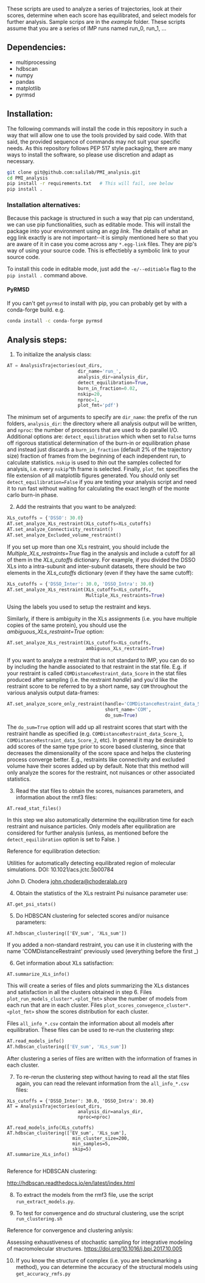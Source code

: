 These scripts are used to analyze a series of trajectories, look at their
scores, determine when each score has equilibrated, and select models for
further analysis. Sample scrips are in the *example* folder. These scripts
assume that you are a series of IMP runs named run_0, run_1, ...

## Dependencies:
* multiprocessing
* hdbscan
* numpy
* pandas
* matplotlib
* pyrmsd


## Installation:

The following commands will install the code in this repository in such a way
that will allow one to use the tools provided by said code.  With that said,
the provided sequence of commands may not suit your specific needs. As this
repository follows PEP 517 style packaging, there are many ways to install the
software, so please use discretion and adapt as necessary.

```bash
git clone git@github.com:salilab/PMI_analysis.git
cd PMI_analysis
pip install -r requirements.txt   # This will fail, see below
pip install .
```

### Installation alternatives:

Because this package is structured in such a way that pip can understand, we
can use pip functionalities, such as editable mode. This will install the 
package into your environment using an *egg link*. The details of what an 
egg link exactly is are not important--it is simply mentioned here so that 
you are aware of it in case you come across any `*.egg-link` files. They are
pip's way of using your source code. This is effectiebly a symbolic link to
your source code. 

To install this code in editable mode, just add the `-e/--editiable` flag
to the `pip install .` command above. 

#### PyRMSD

If you can't get `pyrmsd` to install with pip, you can probably get by with
a conda-forge build. e.g.

```bash
conda install -c conda-forge pyrmsd
```

## Analysis steps:

1. To initialize the analysis class:

```python
AT = AnalysisTrajectories(out_dirs,
                          dir_name='run_',
                          analysis_dir=analysis_dir,
                          detect_equilibration=True,
                          burn_in_fraction=0.02,
                          nskip=20,
                          nproc=1,
                          plot_fmt='pdf')
```
The minimum set of arguments to specify are ```dir_name```: the prefix of the run folders, ```analysis_dir```: the directory where all analysis output will be written, and ```nproc```: the number of processors that are used to do parallel I/O. Additional options are: ```detect_equilibration``` which when set to ```False``` turns off rigorous statistical determination of the burn-in  or equilibration phase and instead just discards a ```burn_in_fraction``` (default 2% of the trajectory size) fraction of frames from the beginning of each independent run, to calculate statistics. ```nskip``` is used to *thin* out the samples collected for analysis, i.e. every ```nskip```^th  frame is selected. Finally, ```plot_fmt``` specifies the file extension of all matplotlib figures generated. You should only set ```detect_equilibration=False``` if you are testing your analysis script and need it to run fast without waiting for calculating the exact length of the monte carlo burn-in phase. 

2. Add the restraints that you want to be analyzed:

```python
XLs_cutoffs = {'DSSO': 30.0}
AT.set_analyze_XLs_restraint(XLs_cutoffs=XLs_cutoffs)
AT.set_analyze_Connectivity_restraint()
AT.set_analyze_Excluded_volume_restraint()
```

If you set up more than one XLs restraint, you should include the *Multiple_XLs_restraints=True* flag in the analysis and include a cutoff for all of them in the *XLs_cutoffs* dictionary. For example, if you divided the DSSO XLs into a intra-subunit and inter-subunit datasets, there should be two elements in the *XLs_cutoffs* dictionary (even if they have the same cutoff):

```python
XLs_cutoffs = {'DSSO_Inter': 30.0, 'DSSO_Intra': 30.0}
AT.set_analyze_XLs_restraint(XLs_cutoffs=XLs_cutoffs,
                             Multiple_XLs_restraints=True)
```
Using the labels you used to setup the restraint and keys.

Similarly, if there is ambiguity in the XLs assignments (i.e. you have multiple copies of the same protein), you should use the *ambiguous_XLs_restraint=True* option:

```python
AT.set_analyze_XLs_restraint(XLs_cutoffs=XLs_cutoffs,
                             ambiguous_XLs_restraint=True)
```

If you want to analyze a restraint that is not standard to IMP, you can do so by including the handle associated to that restraint in the stat file. E.g. if your restraint is called ```COMDistanceRestraint_data_Score``` in the stat files produced after sampling (i.e. the restraint *handle*) and you'd like the restraint score to be referred to by a short name, say ```COM``` throughout the various analysis output data-frames:

```python
AT.set_analyze_score_only_restraint(handle='COMDistanceRestraint_data_Score',
                                    short_name='COM',
                                    do_sum=True)
```

The ```do_sum=True``` option will add up all restraint scores that start with the restraint handle as specified (e.g. ```COMDistanceRestraint_data_Score_1```, ```COMDistanceRestraint_data_Score_2```, etc). In general it may be desirable to add scores of the same type prior to score based clustering, since that decreases the dimensionality of the score space and helps the clustering process converge better. E.g., restraints like connectivity and excluded volume have their scores added up by default. Note that this method will only analyze the scores for the restraint, not nuisances or other associated statistics. 


3. Read the stat files to obtain the scores, nuisances parameters, and information about the rmf3 files:

```
AT.read_stat_files()
```

In this step we also automatically determine the equilibration time for each restraint and nuisance particles. Only models after equilibration are considered for further analysis (unless, as mentioned before the ```detect_equilibration``` option is set to False. )

Reference for equilibration detection:

Utilities for automatically detecting equilibrated region of molecular simulations. DOI: 10.1021/acs.jctc.5b00784

John D. Chodera <john.chodera@choderalab.org>

4. Obtain the statistics of the XLs restraint Psi nuisance parameter use:
```
AT.get_psi_stats()
```

5. Do HDBSCAN clustering for selected scores and/or nuisance parameters:
```
AT.hdbscan_clustering(['EV_sum', 'XLs_sum'])
```

If you added a non-standard restraint, you can use it in clustering with the name 'COMDistanceRestraint' previously used (everything before the first _)

6. Get information about XLs satisfaction:
```
AT.summarize_XLs_info()

```
This will create a series of files and plots summarizing the XLs distances and satisfaction in all the clusters obtained in step 6. Files ```plot_run_models_cluster*.<plot_fmt>``` show the number of models from each run that are in each cluster. Files ```plot_scores_convegence_cluster*.<plot_fmt>``` show the scores distribution for each cluster.

Files ```all_info_*.csv``` contain the information about all models after equilibration. These files can be used to re-run the clustering step:

```python
AT.read_models_info()
AT.hdbscan_clustering(['EV_sum', 'XLs_sum'])
```

After clustering a series of files are written with the information of frames in each cluster.

7. To re-rerun the clustering step without having to read all the stat files again, you can read the relevant information from the `all_info_*.csv` files:

```
XLs_cutoffs = {'DSSO_Inter': 30.0, 'DSSO_Intra': 30.0}
AT = AnalysisTrajectories(out_dirs,
                          analysis_dir=analys_dir,
                          nproc=nproc)
			 
AT.read_models_info(XLs_cutoffs)
AT.hdbscan_clustering(['EV_sum', 'XLs_sum'],
                        min_cluster_size=200,
                        min_samples=5,
                        skip=5)
AT.summarize_XLs_info()
			
```

Reference for HDBSCAN clustering:

http://hdbscan.readthedocs.io/en/latest/index.html

8. To extract the models from the rmf3 file, use the script `run_extract_models.py`. 

9. To test for convergence and do structural clustering, use the script `run_clustering.sh`

Reference for convergence and clustering anlysis:

Assessing exhaustiveness of stochastic sampling for integrative modeling of macromolecular structures. https://doi.org/10.1016/j.bpj.2017.10.005


10. If you know the structure of complex (i.e. you are benckmarking a method), you can determine the accuracy of the structural models using `get_accuracy_rmfs.py`
